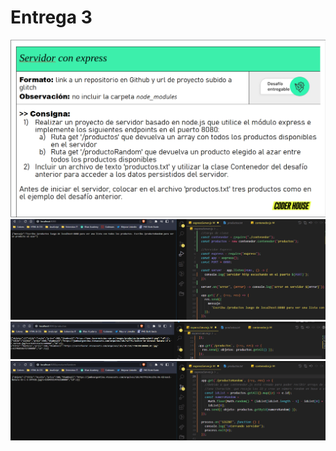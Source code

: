 # Entrega 3

![Ejercicio redactado](./Pics/entrega-3-imagen-1.png)
![Ejemplo de funcionamiento de localhost:8080](./Pics/entrega-3-imagen-2.png)
![Ejemplo de funcionamiento de /productos](./Pics/entrega-3-imagen-3.png)
![Ejemplo de funcionamiento de /productoRandom](./Pics/entrega-3-imagen-4.png)
